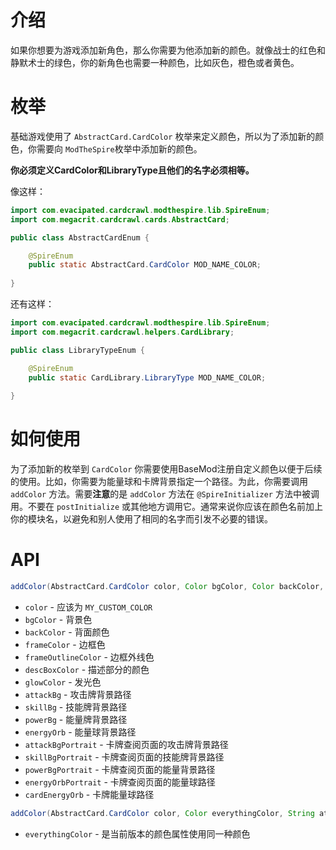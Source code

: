 # 介绍

如果你想要为游戏添加新角色，那么你需要为他添加新的颜色。就像战士的红色和静默术士的绿色，你的新角色也需要一种颜色，比如灰色，橙色或者黄色。

# 枚举

基础游戏使用了 `AbstractCard.CardColor` 枚举来定义颜色，所以为了添加新的颜色，你需要向 `ModTheSpire`枚举中添加新的颜色。

**你必须定义CardColor和LibraryType且他们的名字必须相等。**

 像这样：
```java
import com.evacipated.cardcrawl.modthespire.lib.SpireEnum;
import com.megacrit.cardcrawl.cards.AbstractCard;

public class AbstractCardEnum {

	@SpireEnum
	public static AbstractCard.CardColor MOD_NAME_COLOR;
	
}
```
还有这样：
```java
import com.evacipated.cardcrawl.modthespire.lib.SpireEnum;
import com.megacrit.cardcrawl.helpers.CardLibrary;

public class LibraryTypeEnum {

	@SpireEnum
	public static CardLibrary.LibraryType MOD_NAME_COLOR;
	
}


```

# 如何使用
为了添加新的枚举到 `CardColor` 你需要使用BaseMod注册自定义颜色以便于后续的使用。比如，你需要为能量球和卡牌背景指定一个路径。为此，你需要调用 `addColor` 方法。需要**注意**的是 `addColor` 方法在 `@SpireInitializer` 方法中被调用。不要在 `postInitialize` 或其他地方调用它。通常来说你应该在颜色名前加上你的模块名，以避免和别人使用了相同的名字而引发不必要的错误。

# API
```Java
addColor(AbstractCard.CardColor color, Color bgColor, Color backColor, Color frameColor, Color frameOutlineColor, Color descBoxColor, Color trailVfxColor, Color glowColor, String attackBg, String skillBg, String powerBg, String energyOrb, String attackBgPortrait, String skillBgPortrait, String powerBgPortrait, String energyOrbPortrait, String cardEnergyOrb)
```

* `color` - 应该为 `MY_CUSTOM_COLOR`
* `bgColor` - 背景色
* `backColor` - 背面颜色
* `frameColor` - 边框色
* `frameOutlineColor` - 边框外线色
* `descBoxColor` - 描述部分的颜色
* `glowColor` - 发光色
* `attackBg` - 攻击牌背景路径
* `skillBg` - 技能牌背景路径
* `powerBg` - 能量牌背景路径
* `energyOrb` - 能量球背景路径
* `attackBgPortrait` - 卡牌查阅页面的攻击牌背景路径
* `skillBgPortrait` - 卡牌查阅页面的技能牌背景路径
* `powerBgPortrait` - 卡牌查阅页面的能量背景路径
* `energyOrbPortrait` - 卡牌查阅页面的能量球路径
* `cardEnergyOrb` - 卡牌能量球路径

```Java
addColor(AbstractCard.CardColor color, Color everythingColor, String attackBg, String skillBg, String powerBg, String energyOrb, String attackBgPortrait, String skillBgPortrait, String powerBgPortrait, String energyOrbPortrait, String cardEnergyOrb)
```
* `everythingColor` - 是当前版本的颜色属性使用同一种颜色